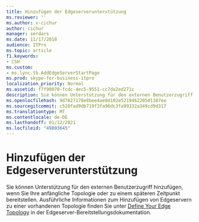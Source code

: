 ```yaml
---
title: Hinzufügen der Edgeserverunterstützung
ms.reviewer: ''
ms.author: v-cichur
author: cichur
manager: serdars
ms.date: 11/17/2018
audience: ITPro
ms.topic: article
f1.keywords:
- CSH
ms.custom:
- ms.lync.tb.AddEdgeServerStartPage
ms.prod: skype-for-business-itpro
localization_priority: Normal
ms.assetid: f7f90070-fcdc-4ec5-9551-cc7da2ed271c
description: Sie können Unterstützung für den externen Benutzerzugriff hinzufügen, wenn Sie Ihre anfängliche Topologie oder zu einem späteren Zeitpunkt bereitstellen. Ausführliche Informationen zum Hinzufügen von Edgeservern zu einer vorhandenen Topologie finden Sie unter Define Your Edge Topology in der Edgeserver-Bereitstellungsdokumentation.
ms.openlocfilehash: 9d7827178e8bee4ae8d102e521946220501387ee
ms.sourcegitcommit: c528fad9db719f3fa96dc3fa99332a349cd9d317
ms.translationtype: MT
ms.contentlocale: de-DE
ms.lasthandoff: 01/12/2021
ms.locfileid: "49803645"
---
```

# <a name="add-edge-server-support"></a>Hinzufügen der Edgeserverunterstützung

Sie können Unterstützung für den externen Benutzerzugriff hinzufügen, wenn Sie Ihre anfängliche Topologie oder zu einem späteren Zeitpunkt bereitstellen. Ausführliche Informationen zum Hinzufügen von Edgeservern zu einer vorhandenen Topologie finden Sie unter [Define Your Edge Topology](https://technet.microsoft.com/library/787b23f1-8fa0-4c37-abf2-c516c5dd66f0.aspx) in der Edgeserver-Bereitstellungsdokumentation.


